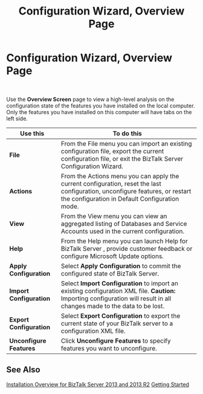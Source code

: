 ﻿---
title: Configuration Wizard, Overview Page
TOCTitle: Configuration Wizard, Overview Page
ms:assetid: 0d4d6837-e1d1-4362-8abd-e20d5b0f8c73
ms:mtpsurl: https://msdn.microsoft.com/library/Aa547350(v=BTS.80)
ms:contentKeyID: 51526203
ms.date: 08/30/2017
mtps_version: v=BTS.80
f1_keywords:
- bts10.config.wizard.overview
---

# Configuration Wizard, Overview Page

 

Use the **Overview Screen** page to view a high-level analysis on the configuration state of the features you have installed on the local computer. Only the features you have installed on this computer will have tabs on the left side.

<table>
<thead>
<tr class="header">
<th>Use this</th>
<th>To do this</th>
</tr>
</thead>
<tbody>
<tr class="odd">
<td><strong>File</strong></td>
<td>From the File menu you can import an existing configuration file, export the current configuration file, or exit the BizTalk Server Configuration Wizard.</td>
</tr>
<tr class="even">
<td><strong>Actions</strong></td>
<td>From the Actions menu you can apply the current configuration, reset the last configuration, unconfigure features, or restart the configuration in Default Configuration mode.</td>
</tr>
<tr class="odd">
<td><strong>View</strong></td>
<td>From the View menu you can view an aggregated listing of Databases and Service Accounts used in the current configuration.</td>
</tr>
<tr class="even">
<td><strong>Help</strong></td>
<td>From the Help menu you can launch Help for BizTalk Server , provide customer feedback or configure Microsoft Update options.</td>
</tr>
<tr class="odd">
<td><strong>Apply Configuration</strong></td>
<td>Select <strong>Apply Configuration</strong> to commit the configured state of BizTalk Server.</td>
</tr>
<tr class="even">
<td><strong>Import Configuration</strong></td>
<td>Select <strong>Import Configuration</strong> to import an existing configuration XML file. <strong>Caution:</strong> Importing configuration will result in all changes made to the data to be lost.</td>
</tr>
<tr class="odd">
<td><strong>Export Configuration</strong></td>
<td>Select <strong>Export Configuration</strong> to export the current state of your BizTalk server to a configuration XML file.</td>
</tr>
<tr class="even">
<td><strong>Unconfigure Features</strong></td>
<td>Click <strong>Unconfigure Features</strong> to specify features you want to unconfigure.</td>
</tr>
</tbody>
</table>


## See Also

[Installation Overview for BizTalk Server 2013 and 2013 R2](https://msdn.microsoft.com/library/jj248688\(v=bts.80\))  
[Getting Started](https://msdn.microsoft.com/library/aa560946\(v=bts.80\))

